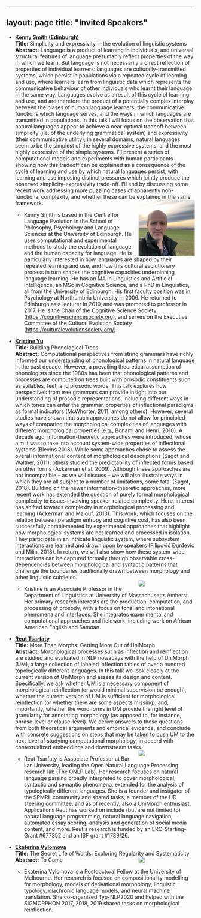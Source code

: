 
---
layout: page
title: "Invited Speakers"
---

- [**Kenny Smith (Edinburgh)**][smith] <BR>
  **Title:**  Simplicity and expressivity in the evolution of linguistic systems <BR>
  **Abstract:** 
  Language is a product of learning in individuals, and universal structural features of language presumably reflect properties of the way in which we learn. But language is not necessarily a direct reflection of properties of individual learners: languages are culturally-transmitted systems, which persist in populations via a repeated cycle of learning and use, where learners learn from linguistic data which represents the communicative behaviour of other individuals who learnt their language in the same way. Languages evolve as a result of this cycle of learning and use, and are therefore the product of a potentially complex interplay between the biases of human language learners, the communicative functions which language serves, and the ways in which languages are transmitted in populations. In this talk I will focus on the observation that natural languages appear to achieve a near-optimal tradeoff between simplicity (i.e. of the underlying grammatical system) and expressivity (their communicative utility); in several domains, natural languages seem to be the simplest of the highly expressive systems, and the most highly expressive of the simple systems. I’ll present a series of computational models and experiments with human participants showing how this tradeoff can be explained as a consequence of the cycle of learning and use by which natural languages persist, with learning and use imposing distinct pressures which jointly produce the observed simplicity-expressivity trade-off. I’ll end by discussing some recent work addressing more puzzling cases of apparently non-functional complexity, and whether these can be explained in the same framework.
  <img align="right" width=150 img src="kenny.png">  
  * Kenny Smith is based in the Centre for Language Evolution in the School of Philosophy, Psychology and Language Sciences at the University of Edinburgh. He uses computational and experimental methods to study the evolution of language and the human capacity for language. He is particularly interested in how languages are shaped by their repeated learning and use, and how this cultural evolutionary process in turn shapes the cognitive capacities underpinning language learning. He has an MA in Linguistics and Artificial Intelligence, an MSc in Cognitive Science, and a PhD in Linguistics, all from the University of Edinburgh. His first faculty position was in Psychology at Northumbria University in 2006. He returned to Edinburgh as a lecturer in 2010, and was promoted to professor in 2017. He is the Chair of the Cognitive Science Society (https://cognitivesciencesociety.org), and serves on the Executive Committee of the Cultural Evolution Society (https://culturalevolutionsociety.org/).

- [**Kristine Yu**][yu] <BR>
  **Title:** Building Phonological Trees <BR> 
  **Abstract:**
  Computational perspectives from string grammars have richly informed our understanding of phonological patterns in natural language in the past decade. However, a prevailing theoretical assumption of phonologists since the 1980s has been that phonological patterns and processes are computed on trees built with prosodic constituents such as syllables, feet, and prosodic words. This talk explores how perspectives from tree grammars can provide insight into our understanding of prosodic representations, including different ways in which tones can enter the grammar.
  properties of inflectional paradigms as formal indicators (McWhorter, 2011, among others). However, several studies have shown that such approaches do not allow for principled ways of comparing the morphological complexities of languages with different morphological properties (e.g., Bonami and Henri, 2010). A decade ago, information-theoretic approaches were introduced, whose aim it was to take into account system-wide properties of inflectional systems (Blevins 2013). While some approaches chose to assess the overall informational content of morphological descriptions (Sagot and Walther, 2011), others studied the predictability of inflected forms based on other forms (Ackerman et al. 2009). Although these approaches are not incompatible – as we will discuss – we will also illustrate ways in which they are all subject to a number of limitations, some fatal (Sagot, 2018). Building on the newer information-theoretic approaches, more recent work has extended the question of purely formal morphological complexity to issues involving speaker-related complexity. Here, interest has shifted towards complexity in morphological processing and learning (Ackerman and Malouf, 2013). This work, which focuses on the relation between paradigm entropy and cognitive cost, has also been successfully complemented by experimental approaches that highlight how morphological systems are not learned and processed in isolation. They participate in an intricate linguistic system, where subsystem interactions are learned and drawn upon by speakers (Filipović Ðurđević and Milin, 2018). In return, we will also show how these system-wide interactions can be captured formally through observable cross-dependencies between morphological and syntactic patterns that challenge the boundaries traditionally drawn between morphology and other linguistic subfields.  
  <img align="right" width=150 src="https://github.com/sigmorphon/sigmorphon.github.io/master/workshops/2021/kmyu2_vert_orig.jpg">  
  * Kristine is an Associate Professor in the Department of Linguistics at University of Massachusetts Amherst. Her primary research interests are the production, computation, and processing of prosody, with a focus on tonal and intonational phenomena and interfaces. She integrates experimental and computational approaches and fieldwork, including work on African American English and Samoan.

- [**Reut Tsarfaty**][tsarfaty]  <BR>
  **Title:** More Than Morphs: Getting More Out of UniMorph <BR>
  **Abstract:** Morphological processes such as inflection and reinflection are studied and evaluated in NLP nowadays with the help of UniMorph (UM), a large collection of labeled inflection tables of over a hundred topologically different languages.  In this talk we look closely at the current version of UniMorph and assess its design and content. Specifically, we ask whether UM is a necessary component of morphological reinflection (or would minimal supervision be enough),  whether the current version of UM is sufficient for morphological reinflection (or whether there are some aspects missing), and, importantly, whether the word forms in UM provide the right level of granularity for annotating morphology (as opposed to, for instance, phrase-level or clause-level). We derive answers to these questions from both theoretical arguments and empirical evidence, and conclude with concrete suggestions on steps that may be taken to push UM to the next level of studying computational morphology, in accord with contextualized embeddings and downstream tasks.
  <img align="right" width=150 src="https://github.com/sigmorphon/sigmorphon.github.io/blob/master/workshops/2021/reut-profile.jpeg">  
  * Reut Tsarfaty is Associate Professor at Bar-llan University, leading the Open Natural Language Processing research lab (The ONLP Lab). Her research focuses on natural language parsing broadly interpreted to cover morphological, syntactic and semantic phenomena, extended for the analysis of typologically different languages. She is a founder and instigator of the SPMRL community and shared tasks, a member of the UD steering committee, and as of recently, also a UniMorph enthusiast. Applications Reut has worked on include (but are not limited to) natural language programming, natural language navigation, automated essay scoring, analysis and generation of social media content, and more. Reut's research is funded by an ERC-Starting-Grant #677352 and an ISF grant #1739/26.

- [**Ekaterina Vylomova**][vylomova]  <BR>
  **Title:** The Secret Life of Words: Exploring Regularity and Systematicity <BR>
  **Abstract:** To Come
  <img align="right" width=150 src="http://kat.academy/images/kat.jpg">  
  * Ekaterina Vylomova is a Postdoctoral Fellow at the University of Melbourne. Her research is focused on compositionality modelling for morphology, models of derivational morphology, linguistic typology, diachronic language models, and neural machine translation. She co-organized Typ-NLP2020 and helped with the SIGMORPHON 2017, 2018, 2019 shared tasks on morphological reinflection.

[smith]: https://www.research.ed.ac.uk/en/persons/kenny-smith
[tsarfaty]: https://www.openu.ac.il/en/personalsites/ReutTsarfaty.aspx
[yu]: https://www.umass.edu/linguistics/member/kristine-yu
[vylomova]: http://kat.academy/
 
 <script type="text/javascript"> var ul = document.querySelector('ul'); for (var i = ul.children.length; i >= 0; i--) { ul.appendChild(ul.children[Math.random() * i | 0]); } </script>

